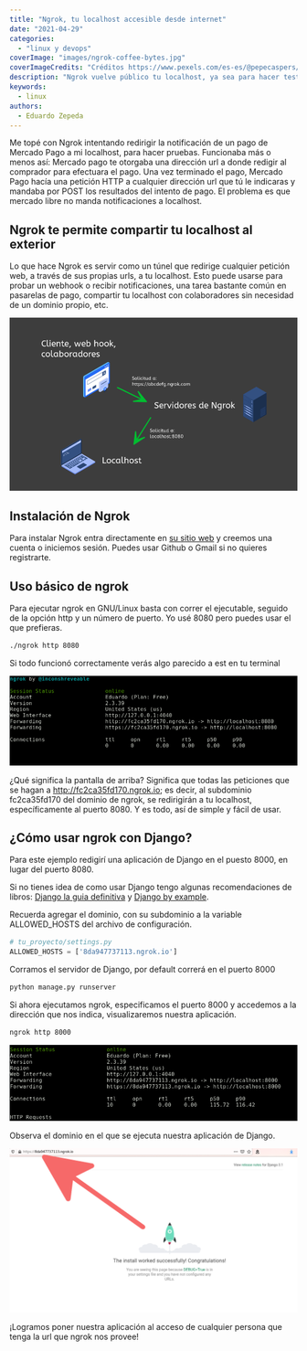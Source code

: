 ```yaml
---
title: "Ngrok, tu localhost accesible desde internet"
date: "2021-04-29"
categories: 
  - "linux y devops"
coverImage: "images/ngrok-coffee-bytes.jpg"
coverImageCredits: "Créditos https://www.pexels.com/es-es/@pepecaspers/"
description: "Ngrok vuelve público tu localhost, ya sea para hacer testeo de respuestas a tus endpoints o mostrarle avances a tus clientes."
keywords:
  - linux
authors:
  - Eduardo Zepeda
---
```


Me topé con Ngrok intentando redirigir la notificación de un pago de Mercado Pago a mi localhost, para hacer pruebas. Funcionaba más o menos así: Mercado pago te otorgaba una dirección url a donde redigir al comprador para efectuara el pago. Una vez terminado el pago, Mercado Pago hacía una petición HTTP a cualquier dirección url que tú le indicaras y mandaba por POST los resultados del intento de pago. El problema es que mercado libre no manda notificaciones a localhost.

## Ngrok te permite compartir tu localhost al exterior

Lo que hace Ngrok es servir como un túnel que redirige cualquier petición web, a través de sus propias urls, a tu localhost. Esto puede usarse para probar un webhook o recibir notificaciones, una tarea bastante común en pasarelas de pago, compartir tu localhost con colaboradores sin necesidad de un dominio propio, etc.

![Esquema del funcionamiento de ngrok](images/EsquemaNgrok.png)

## Instalación de Ngrok

Para instalar Ngrok entra directamente en [su sitio web](https://ngrok.com/) y creemos una cuenta o iniciemos sesión. Puedes usar Github o Gmail si no quieres registrarte.

## Uso básico de ngrok

Para ejecutar ngrok en GNU/Linux basta con correr el ejecutable, seguido de la opción http y un número de puerto. Yo usé 8080 pero puedes usar el que prefieras.

```bash
./ngrok http 8080
```

Si todo funcionó correctamente verás algo parecido a est en tu terminal

![Información de Ngrok en la terminal](images/NgrokTerminal.png)

¿Qué significa la pantalla de arriba? Significa que todas las peticiones que se hagan a http://fc2ca35fd170.ngrok.io; es decir, al subdominio fc2ca35fd170 del dominio de ngrok, se redirigirán a tu localhost, específicamente al puerto 8080. Y es todo, así de simple y fácil de usar.

## ¿Cómo usar ngrok con Django?

Para este ejemplo redigirí una aplicación de Django en el puesto 8000, en lugar del puerto 8080.

Si no tienes idea de como usar Django tengo algunas recomendaciones de libros: [Django la guia definitiva](/la-guia-definitiva-de-django/) y [Django by example](/aprender-django-con-django-by-example-mi-resena/).

Recuerda agregar el dominio, con su subdominio a la variable ALLOWED\_HOSTS del archivo de configuración.

```python
# tu_proyecto/settings.py
ALLOWED_HOSTS = ['8da947737113.ngrok.io']
```

Corramos el servidor de Django, por default correrá en el puerto 8000

```bash
python manage.py runserver
```

Si ahora ejecutamos ngrok, especificamos el puerto 8000 y accedemos a la dirección que nos indica, visualizaremos nuestra aplicación.

```bash
ngrok http 8000
```

![Información de la información de Ngrok para el ejemplo de Django](images/NgrokEjemploDjango.png)

Observa el dominio en el que se ejecuta nuestra aplicación de Django.

![Aplicación de Django corriendo en el dominio de Ngrok](images/NgrokTunnel-1.png)

¡Logramos poner nuestra aplicación al acceso de cualquier persona que tenga la url que ngrok nos provee!
